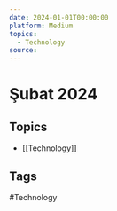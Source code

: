 ```yaml
---
date: 2024-01-01T00:00:00
platform: Medium
topics:
  - Technology
source: 
---
```

# Şubat 2024

## Topics
- [[Technology]]

## Tags
#Technology